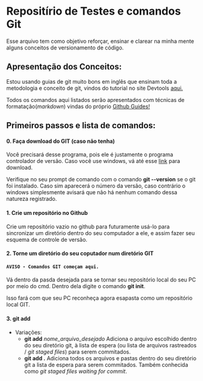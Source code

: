 # Repositírio de Testes e comandos Git
Esse arquivo tem como objetivo reforçar, ensinar e clarear na minha mente 
alguns conceitos de versionamento de código.

## Apresentação dos Conceitos:
Estou usando guias de git muito bons em inglês que ensinam
toda a metodologia e conceito de git, vindos do tutorial no site Devtools [aqui.](https://dev.to/gothamv/learn-the-basics-of-git-in-under-10-minutes-475c)

Todos os comandos aqui listados serão apresentados com
técnicas de formatação(*markdown*) vindas do próprio 
[Github Guides!](https://guides.github.com/features/mastering-markdown/)

## Primeiros passos e lista de comandos:

#### 0. Faça download do GIT (caso não tenha)
Você precisará desse programa, pois ele é justamente o programa controlador de versão. Caso você use windows, vá até esse [link](https://git-scm.com/download/win) para download.

Verifique no seu prompt de comando com o comando **git --version** se o git foi instalado. Caso sim aparecerá o número da versão, caso contrário o windows simplesmente avisará que não há nenhum comando dessa natureza registrado.

#### 1. Crie um repositório no Github
Crie um repositório vazio no github para futuramente usá-lo para sincronizar 
um diretório dentro do seu computador a ele, e assim fazer seu esquema de controle de versão. 

#### 2. Torne um diretório do seu coputador num diretório GIT 

#### `AVISO - Comandos GIT começam aqui.`

Vá dentro da pasda desejada para se tornar seu repositório local do seu PC
por meio do cmd. Dentro dela digite o comando **git init**.

Isso fará com que seu PC reconheça agora esapasta como um repositório local GIT.

#### 3. **git add**
- Variações:
  - **git add** *nome_arquivo_desejado*
Adiciona o arquivo escolhido dentro do seu diretório git, à lista de espera (ou lista de arquivos rastreados / *git staged files*) para serem commitados.
  - **git add .**
Adiciona todos os arquivos e pastas dentro do seu diretório git a lista de espera para serem commitados. Também conhecida como *git staged files waiting for commit*.